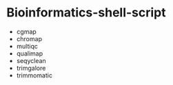 # Bioinformatics-shell-script

- cgmap
- chromap
- multiqc
- qualimap
- seqyclean
- trimgalore
- trimmomatic
